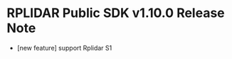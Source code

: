 RPLIDAR Public SDK v1.10.0 Release Note
======================================

- [new feature] support Rplidar S1
